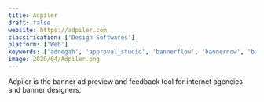 ```yaml
---
title: Adpiler
draft: false 
website: https://adpiler.com
classification: ['Design Softwares']
platform: ['Web']
keywords: ['adnegah', 'approval_studio', 'bannerflow', 'bannernow', 'bannersnack', 'bannerwise', 'cadreon', 'cage', 'dizply', 'google_marketing_platform', 'gumgum', 'inskin_media', 'invision', 'linkedin_display_ads', 'moqups', 'netseer', 'rocket_fuel', 'sociomantic', 'steepto', 'yahoo', 'yieldbot']
image: 2020/04/Adpiler.png
---
```

Adpiler is the banner ad preview and feedback tool for internet agencies and banner designers.